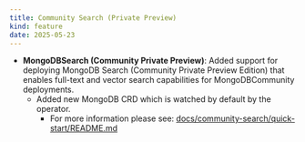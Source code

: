 ```yaml
---
title: Community Search (Private Preview)
kind: feature
date: 2025-05-23
---
```


* **MongoDBSearch (Community Private Preview)**: Added support for deploying MongoDB Search (Community Private Preview Edition) that enables full-text and vector search capabilities for MongoDBCommunity deployments.
    * Added new MongoDB CRD which is watched by default by the operator.
        * For more information please see: [docs/community-search/quick-start/README.md](docs/community-search/quick-start/README.md)
